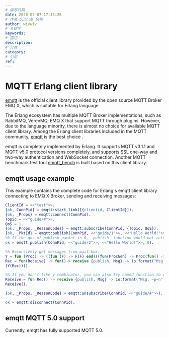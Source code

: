 ```yaml
---
# 编写日期
date: 2020-02-07 17:15:26
# 作者 Github 名称
author: wivwiv
# 关键字
keywords:
# 描述
description:
# 分类
category: 
# 引用
ref:
---
```



# MQTT Erlang client library

[emqtt](https://github.com/emqx/emqtt) is the official client library provided by the open source MQTT Broker EMQ X, which is suitable for Erlang language.

The Erlang ecosystem has multiple MQTT Broker implementations, such as RabbitMQ, VerenMQ, EMQ X that support MQTT through plugins. However, due to the language minority, there is almost no choice for available MQTT client library. Among the Erlang client libraries included in the MQTT community, [emqtt](https://github.com/emqx/emqtt) is the best choice .

emqtt is completely implemented by Erlang. It supports MQTT v3.1.1 and MQTT v5.0 protocol versions completely, and supports SSL one-way and two-way authentication and WebSocket connection. Another MQTT benchmark test tool [emqtt_bench](https://github.com/emqx/emqtt-bench) is built based on this client library.

## emqtt usage example

This example contains the complete code for Erlang's emqtt client library connecting to EMQ X Broker, sending and receiving messages:

```erlang
ClientId = <<"test">>.
{ok, ConnPid} = emqtt:start_link([{clientid, ClientId}]).
{ok, _Props} = emqtt:connect(ConnPid).
Topic = <<"guide/#">>.
QoS = 1.
{ok, _Props, _ReasonCodes} = emqtt:subscribe(ConnPid, {Topic, QoS}).
{ok, _PktId} = emqtt:publish(ConnPid, <<"guide/1">>, <<"Hello World!">>, QoS).
%% If the qos of publish packet is 0, `publish` function would not return packetid.
ok = emqtt:publish(ConnPid, <<"guide/2">>, <<"Hello World!">>, 0).

%% Recursively get messages from mail box.
Y = fun (Proc) -> ((fun (F) -> F(F) end)((fun(ProcGen) -> Proc(fun() -> (ProcGen(ProcGen))() end) end))) end.
Rec = fun(Receive) -> fun()-> receive {publish, Msg} -> io:format("Msg: ~p~n", [Msg]), Receive(); _Other -> Receive() after 5 -> ok end end end.
(Y(Rec))().

%% If you don't like y combinator, you can also try named function to recursively get messages in erlang shell.
Receive = fun Rec() -> receive {publish, Msg} -> io:format("Msg: ~p~n", [Msg]), Rec(); _Other -> Rec() after 5 -> ok end end.
Receive().

{ok, _Props, _ReasonCode} = emqtt:unsubscribe(ConnPid, <<"guide/#">>).

ok = emqtt:disconnect(ConnPid).
```



## emqtt MQTT 5.0 support

Currently, emqtt has fully supported MQTT 5.0.